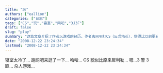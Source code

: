 ```yaml
---
title: "玩"
authors: ["eallion"]
categories: ["日志"]
tags: ["CS","玩","寝室","网吧","3J3F"]
draft: false
slug: "play"
summary: "这篇文章介绍了作者玩游戏的经历。作者去网吧打CS（反恐精英），觉得比以前更有技巧，玩得很开心。文章中还提到了3个警察对抗3个匪徒的杀人游戏。"
date: "2008-12-22 23:24:34"
lastmod: "2008-12-22 23:24:34"
---
```


寝室太冷了...
跑网吧来逛了一下...
哈哈...
CS 貌似比原来犀利勒...
嗯...3 警 3 匪... 杀人游戏...
